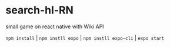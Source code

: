 # search-hl-RN
small game on react native with Wiki API

`npm install` |
`npm instll expo` |
`npm instll expo-cli` |
`expo start`
